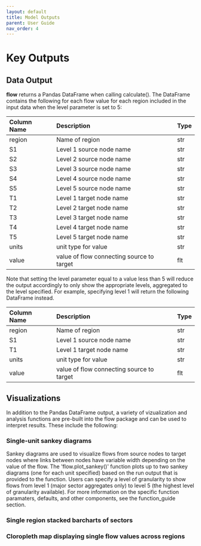```yaml
---
layout: default
title: Model Outputs
parent: User Guide
nav_order: 4
---
```


# Key Outputs

## Data Output

**flow** returns a Pandas DataFrame when calling calculate(). The DataFrame
contains the following for each flow value for each region included in the input data when the level parameter is set to 5:

| Column Name | Description                               | Type  |
|:------------|:------------------------------------------|:------|
| region      | Name of region                            | str   |
| S1          | Level 1 source node name                  | str   |
| S2          | Level 2 source node name                  | str   |
| S3          | Level 3 source node name                  | str   |
| S4          | Level 4 source node name                  | str   |
| S5          | Level 5 source node name                  | str   |
| T1          | Level 1 target node name                  | str   |
| T2          | Level 2 target node name                  | str   |
| T3          | Level 3 target node name                  | str   |
| T4          | Level 4 target node name                  | str   |
| T5          | Level 5 target node name                  | str   |
| units       | unit type for value                       | str   |
| value       | value of flow connecting source to target | flt   |

Note that setting the level parameter equal to a value less than 5 will reduce the output accordingly to only show the appropriate levels, aggregated to the level specified. For example, specifying level 1 will return the following DataFrame instead.

| Column Name | Description                               | Type  |
|:------------|:------------------------------------------|:------|
| region      | Name of region                            | str   |
| S1          | Level 1 source node name                  | str   |
| T1          | Level 1 target node name                  | str   |
| units       | unit type for value                       | str   |
| value       | value of flow connecting source to target | flt   |

## Visualizations

In addition to the Pandas DataFrame output, a variety of vizualization and analysis functions are pre-built into the flow package and can be used to interpret results. These include the following:

### Single-unit sankey diagrams

Sankey diagrams are used to visualize flows from source nodes to target nodes where links between nodes have variable width depending on the value of the flow. The 'flow.plot_sankey()' function plots up to two sankey diagrams (one for each unit specified) based on the run output that is provided to the function. Users can specify a level of granularity to show flows from level 1 (major sector aggregates only) to level 5 (the highest level of granularity available). For more information on the specific function paramaters, defaults, and other components, see the function_guide section.



### Single region stacked barcharts of sectors


### Cloropleth map displaying single flow values across regions
